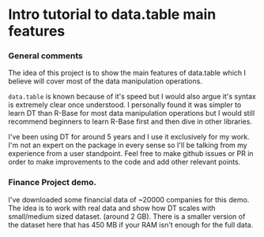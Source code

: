 
# Intro tutorial to data.table main features

### General comments
The idea of this project is to show the main features of data.table which I believe will cover most of the data manipulation operations.

`data.table` is known because of it's speed but I would also argue it's syntax is extremely clear once understood. 
I personally found it was simpler to learn DT than R-Base for most data manipulation operations but I would still recommend beginners to 
learn R-Base first and then dive in other libraries.

I've been using DT for around 5 years and I use it exclusively for my work. I'm not an expert on the package in every sense
so I'll be talking from my experience from a user standpoint. 
Feel free to make github issues or PR in order to make improvements to the code and add other relevant points. 

### Finance Project demo.

I've downloaded some financial data of ~20000 companies for this demo. The idea is to work with real data and show how DT scales
with small/medium sized dataset. (around 2 GB).
There is a smaller version of the dataset here that has 450 MB if your RAM isn't enough for the full data.

